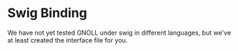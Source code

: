# Swig Binding

We have not yet tested GNOLL under swig in different languages, but we've at least created the interface file for you.